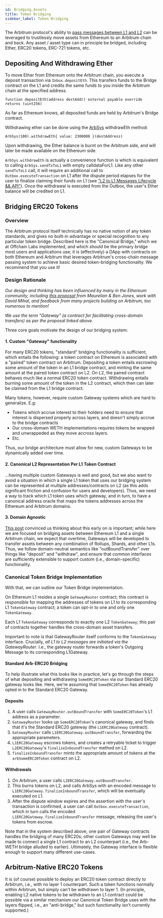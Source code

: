 ```yaml
---
id: Bridging_Assets
title: Token Bridging
sidebar_label: Token Bridging
---
```


The Arbitrum protocol's ability to [pass messages between L1 and L2](L1_L2_Messages.md) can be leveraged to trustlessly move assets from Ethereum to an Arbitrum chain and back. Any asset / asset type can in principle be bridged, including Ether, ERC20 tokens, ERC-721 tokens, etc.

## Depositing And Withdrawing Ether

To move Ether from Ethereum onto the Arbitrum chain, you execute a deposit transaction via `Inbox.depositEth`. This transfers funds to the Bridge contract on the L1 and credits the same funds to you inside the Arbitrum chain at the specified address.

```sol
function depositEth(address destAddr) external payable override returns (uint256)
```

As far as Ethereum knows, all deposited funds are held by Arbitrum's Bridge contract.

Withdrawing ether can be done using the [ArbSys](Arbsys.md) withdrawEth method:

```sol
ArbSys(100).withdrawEth{ value: 2300000 }(destAddress)
```

Upon withdrawing, the Ether balance is burnt on the Arbitrum side, and will later be made available on the Ethereum side.

`ArbSys.withdrawEth` is actually a convenience function is which is equivalent to calling `ArbSys.sendTxToL1` with empty calldataForL1. Like any other `sendTxToL1` call, it will require an additional call to `Outbox.executeTransaction` on L1 after the dispute period elapses for the user to finalize claiming their funds on L1 (see ["L2 to L1 Messages Lifecycle && API"](L1_L2_Messages.md)). Once the withdrawal is executed from the Outbox, the user's Ether balance will be credited on L1.

## Bridging ERC20 Tokens

### Overview

The Arbitrum protocol itself technically has no native notion of any token standards, and gives no built-in advantage or special recognition to any particular token bridge. Described here is the "Canonical Bridge," which we at Offchain Labs implemented, and which should be the primary bridge most users and applications use; it is (effectively) a DApp with contracts on both Ethereum and Arbitrum that leverages Arbitrum's cross-chain message passing system to achieve basic desired token-bridging functionality. We recommend that you use it!

### Design Rationale

_Our design and thinking has been influenced by many in the Ethereum community, including [this proposal](https://ethereum-magicians.org/t/outlining-a-standard-interface-for-cross-domain-erc20-transfers/6151) from Maurelian & Ben Jones, work with David Mihal, and feedback from many projects building on Arbitrum, too numerous to mention!_

_We use the term "Gateway" (a contract for facilitating cross-domain transfers) as per the proposal linked above_.

Three core goals motivate the design of our bridging system:

#### 1. Custom "Gateway" functionality

For many ERC20 tokens, "standard" bridging functionality is sufficient, which entails the following: a token contract on Ethereum is associated with a "paired" token contract on Arbitrum. Depositing a token entails escrowing some amount of the token in an L1 bridge contract, and minting the same amount at the paired token contract on L2. On L2, the paired contract behaves much like a normal ERC20 token contract. Withdrawing entails burning some amount of the token in the L2 contract, which then can later be claimed from the L1 bridge contract.

Many tokens, however, require custom Gateway systems which are hard to generalize. E.g:

- Tokens which accrue interest to their holders need to ensure that interest is dispersed properly across layers, and doesn't simply accrue to the bridge contracts
- Our cross-domain WETH implementations requires tokens be wrapped and unwrappeded as they move accross layers.
- Etc.

Thus, our bridge architecture must allow for new, custom Gateways to be dynamically added over time.

#### 2. Canonical L2 Representation Per L1 Token Contract

...having multiple custom Gateways is well and good, but we also want to avoid a situation in which a single L1 token that uses our bridging system can be represented at multiple addresses/contracts on L2 (as this adds significant friction and confusion for users and developers). Thus, we need a way to track which L1 token uses which gateway, and in turn, to have a canonical address oracle that maps the tokens addresses across the Ethereum and Arbitrum domains.

#### 3. Domain Agnostic

[This post](<(https://ethereum-magicians.org/t/outlining-a-standard-interface-for-cross-domain-erc20-transfers/6151)>) convinced us thinking about this early on is important; while here we are focused on bridging assets between Ethereum L1 and a single Arbitrum chain, we expect that overtime, Gateways will be developed to transfer assets between any combination of Rollups, Shards, and other L1s. Thus, we follow domain-neutral semantics like "outBoundTransfer" over things like "deposit" and "withdraw", and ensure that common interfaces are sufficiently extensible to support custom (i.e., domain-specific) functionality.

### Canonical Token Bridge Implementation

With that, we can outline our Token Bridge implementation.

On Ethereum L1 resides a single `GatewayRouter` contract; this contract is responsible for mapping the addresses of tokens on L1 to its corresponding L1 `TokenGateway` contract; a token can opt-in to one and only one `TokenGateway`.

Each L1 `TokenGateway` corresponds to exactly one L2 `TokenGateway`; this pair of contracts together handles the cross-domain asset transfers.

Important to note is that GatewayRouter itself conforms to the `TokenGateway` interface. Crucially, _all L1 to L2 messages are initiated via the GatewayRouter_. I.e., the gateway router forwards a token's Outgoing Message to its corresponding L1Gateway.

#### Standard Arb-ERC20 Bridging

To help illustrate what this looks like in practice, let's go through the steps of what depositing and withdrawing `SomeERC20Token` via our Standard ERC20 gateway looks like. Here, we're assuming that `SomeERC20Token` has already opted in to the Standard ERC20 Gateway.

#### Deposits

1. A user calls `GatewayRouter.outBoundTransfer` with `SomeERC20Token`'s L1 address as a parameter.
2. `GatewayRouter` looks up `SomeERC20Token`'s canonical gateway, and finds that it's the Standard ERC20 gateway (the `L1ERC20Gateway` contract).
3. `GatewayRouter` calls `L1ERC20Gateway.outBoundTransfer`, forwarding the appropriate parameters.
4. `L1ERC20Gateway` escrows tokens, and creates a retryable ticket to trigger `L2ERC20Gateway`'s `finalizeInboundTransfer` method on L2.
5. `finalizeInboundTransfer` mints the appropriate amount of tokens at the `arbSomeERC20Token` contract on L2.

#### Withdrawals

1. On Arbitrum, a user calls `L2ERC20Gateway.outBoundTransfer`.
2. This burns tokens on L2, and calls ArbSys with an encoded message to `L1ERC20Gateway.finalizeInboundTransfer`, which will be eventually executed on L1.
3. After the dispute window expires and the assertion with the user's transaction is confirmed, a user can call `Outbox.executeTransaction`, which in turn calls the encoded `L1ERC20Gateway.finalizeInboundTransfer` message, releasing the user's tokens from escrow.

Note that in the system described above, one pair of Gateway contracts handles the bridging of many ERC20s; other custom Gateways may well be made to connect a single L1 contract to an L2 counterpart (i.e., the Arb-WETH bridge alluded to earlier). Ultimately, the Gateway interface is flexible enough to support many different use-cases.

## Arbitrum-Native ERC20 Tokens

It is (of course) possible to deploy an ERC20 token contract directly to Arbitrum, i.e., with no layer 1 counterpart. Such a token functions normally within Arbitrum, but simply can't be withdrawn to layer 1. (In principle, enabling L2 native tokens to be withdrawn to an L1 contract could be possible via a similar mechanism our Canonical Token Bridge uses with the layers flipped, i.e., an "anti-bridge," but such functionality isn't currently supported.)
